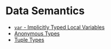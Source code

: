 <!--
//____________________________________________________________________________________________________________________________________
//
//  Copyright (C) 2023, Mariusz Postol LODZ POLAND.
//
//  To be in touch join the community by pressing the `Watch` button and get started commenting using the discussion panel at
//
//  https://github.com/mpostol/TP/discussions/182
//
//  by introducing yourself and telling us what you do with this community.
//_____________________________________________________________________________________________________________________________________
-->
# Data Semantics

- [`var` - Implicitly Typed Local Variables](https://docs.microsoft.com/dotnet/csharp/programming-guide/classes-and-structs/implicitly-typed-local-variables)
- [Anonymous Types](https://docs.microsoft.com/dotnet/csharp/programming-guide/classes-and-structs/anonymous-types)
- [Tuple Types](https://docs.microsoft.com/dotnet/csharp/tuples)
